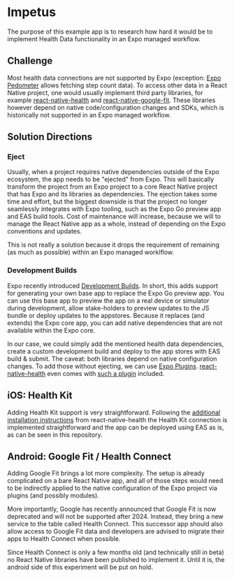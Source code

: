# Impetus

The purpose of this example app is to research how hard it would be to implement Health Data functionality in an Expo managed workflow.

## Challenge

Most health data connections are not supported by Expo (exception: [Expo Pedometer](https://docs.expo.dev/versions/latest/sdk/pedometer/) allows fetching step count data). To access other data in a React Native project, one would usually implement third party libraries, for example [react-native-health](https://github.com/agencyenterprise/react-native-health) and [react-native-google-fit](https://github.com/StasDoskalenko/react-native-google-fit). These libraries however depend on native code/configuration changes and SDKs, which is historically not supported in an Expo managed workflow.

## Solution Directions

### Eject

Usually, when a project requires native dependencies outside of the Expo ecosystem, the app needs to be "ejected" from Expo. This will basically transform the project from an Expo project to a core React Native project that has Expo and its libraries as dependencies. The ejection takes some time and effort, but the biggest downside is that the project no longer seamlessly integrates with Expo tooling, such as the Expo Go preview app and EAS build tools. Cost of maintenance will increase, because we will to manage the React Native app as a whole, instead of depending on the Expo conventions and updates.

This is not really a solution because it drops the requirement of remaining (as much as possible) within an Expo managed worklflow.

### Development Builds

Expo recently introduced [Development Builds](https://docs.expo.dev/development/introduction/). In short, this adds support for generating your own base app to replace the Expo Go preview app. You can use this base app to preview the app on a real device or simulator during development, allow stake-holders to preview updates to the JS bundle or deploy updates to the appstores. Because it replaces (and extends) the Expo core app, you can add native dependencies that are not available within the Expo core.

In our case, we could simply add the mentioned health data dependencies, create a custom development build and deploy to the app stores with EAS build & submit. The caveat: both libraries depend on native configuration changes. To add those without ejecting, we can use [Expo Plugins](https://docs.expo.dev/guides/config-plugins/). [react-native-health](https://github.com/agencyenterprise/react-native-health) even comes with [such a plugin](https://github.com/agencyenterprise/react-native-health/blob/master/docs/Expo.md) included.

## iOS: Health Kit

Adding Health Kit support is very straightforward. Following the [additional installation instructions](https://github.com/agencyenterprise/react-native-health/blob/master/docs/Expo.md) from react-native-health the Health Kit connection is implemented straightforward and the app can be deployed using EAS as is, as can be seen in this repository.

## Android: Google Fit / Health Connect

Adding Google Fit brings a lot more complexity. The setup is already complicated on a bare React Native app, and all of those steps would need to be indirectly applied to the native configuration of the Expo project via plugins (and possibly modules).

More importantly, Google has recently announced that Google Fit is now deprecated and will not be supported after 2024. Instead, they bring a new service to the table called Health Connect. This successor app should also allow access to Google Fit data and developers are advised to migrate their apps to Health Connect when possible.

Since Health Connect is only a few months old (and technically still in beta) no React Native libraries have been published to implement it. Until it is, the android side of this experiment will be put on hold.
